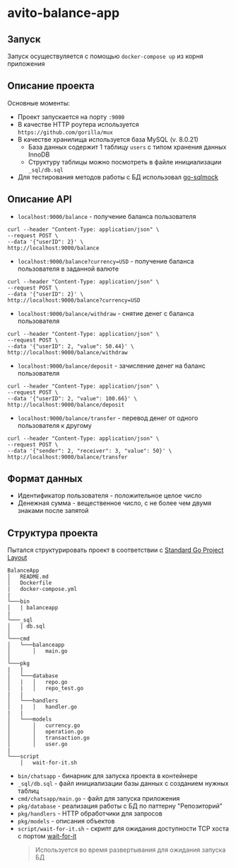 # avito-balance-app
## Запуск
Запуск осуществуляется с помощью `docker-compose up` из корня приложения
## Описание проекта
Основные моменты:
- Проект запускается на порту `:9000`
- В качестве HTTP роутера используется `https://github.com/gorilla/mux`
- В качестве хранилища используется база MySQL (v. 8.0.21)
  + База данных содержит 1 таблицу `users` c типом хранения данных InnoDB
  + Структуру таблицы можно посмотреть в файле инициализации `_sql/db.sql`
- Для тестирования методов работы с БД использовал [go-sqlmock](https://github.com/DATA-DOG/go-sqlmock)
  
## Описание API
- `localhost:9000/balance` - получение баланса пользователя
```
curl --header "Content-Type: application/json" \
--request POST \
--data '{"userID": 2}' \
http://localhost:9000/balance
```
- `localhost:9000/balance?currency=USD` - получение баланса пользователя в заданной валюте
```
curl --header "Content-Type: application/json" \
--request POST \
--data '{"userID": 2}' \
http://localhost:9000/balance?currency=USD
```
- `localhost:9000/balance/withdraw` - снятие денег с баланса пользователя
```
curl --header "Content-Type: application/json" \
--request POST \
--data '{"userID": 2, "value": 50.44}' \
http://localhost:9000/balance/withdraw
```
- `localhost:9000/balance/deposit` - зачисление денег на баланс пользователя
```
curl --header "Content-Type: application/json" \
--request POST \
--data '{"userID": 2, "value": 100.66}' \
http://localhost:9000/balance/deposit
```
- `localhost:9000/balance/transfer` - перевод денег от одного пользователя к другому
```
curl --header "Content-Type: application/json" \
--request POST \
--data '{"sender": 2, "receiver": 3, "value": 50}' \
http://localhost:9000/balance/transfer
```
## Формат данных
- Идентификатор пользователя - положительное целое число
- Денежная сумма - вещественное число, с не более чем двумя знаками после запятой
  
## Структура проекта
Пытался структурировать проект в соответствии с [Standard Go Project Layout](https://github.com/golang-standards/project-layout)
```
BalanceApp
│   README.md
│   Dockerfile
|   docker-compose.yml
|
└───bin
│   | balanceapp
|
└───_sql
│   | db.sql
│
└───cmd
│   └───balanceapp
│       │   main.go
│   
└───pkg
|   |
│   └───database
│   |   │   repo.go
│   |   │   repo_test.go
|   |
│   └───handlers
│   |   │   handler.go
|   |
│   └───models
│       │   currency.go
│       │   operation.go
│       │   transaction.go
│       │   user.go
|
└───script
    │   wait-for-it.sh
```

- `bin/chatsapp` - бинарник для запуска проекта в контейнере
- `_sql/db.sql` - файл инициализации базы данных с созданием нужных таблиц
- `cmd/chatsapp/main.go` - файл для запуска приложения
- `pkg/database` - реализация работы с БД по паттерну "Репозиторий"
- `pkg/handlers` - HTTP обработчики для запросов
- `pkg/models` - описания объектов
- `script/wait-for-it.sh` - скрипт для ожидания доступности TCP хоста с портом [wait-for-it](https://github.com/vishnubob/wait-for-it)
  > Используется во время развертывания для ожидания запуска БД

